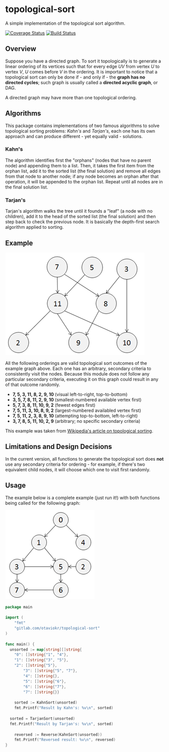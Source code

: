 # topological-sort
A simple implementation of the topological sort algorithm.

[![Coverage Status][coverage-status]](https://coveralls.io/github/otaviokr/topological-sort?branch=master)
[![Build Status][build-status]](https://travis-ci.org/otaviokr/topological-sort)

## Overview

Suppose you have a directed graph. To sort it topologically is to generate a linear ordering of its vertices such that
for every edge *UV* from vertex *U* to vertex *V*, *U* comes before *V* in the ordering. It is important to notice that
a topological sort can only be done if - and only if - the **graph has no directed cycles**; such graph is usually
called a **directed acyclic graph**, or DAG.

A directed graph may have more than one topological ordering.

## Algorithms

This package contains implementations of two famous algorithms to solve topological sorting problems: *Kahn's* and
*Tarjan's*, each one has its own approach and can produce different - yet equally valid - solutions.

### Kahn's

The algorithm identifies first the "orphans" (nodes that have no parent node) and appending them to a list. Then,
it takes the first item from the orphan list, add it to the sorted list (the final solution) and remove all edges
from that node to another node; if any node becomes an orphan after that operation, it will be appended to the
orphan list. Repeat until all nodes are in the final solution list.

### Tarjan's

Tarjan's algorithm walks the tree until it founds a "leaf" (a node with no children), add it to the head of the sorted
list (the final solution) and then step back to check the previous node. It is basically the depth-first search
algorithm applied to sorting.

## Example

![Example of a directed acyclic graph](images/dag.png)

All the following orderings are valid topological sort outcomes of the example graph above. Each one has an arbitrary,
secondary criteria to consistently visit the nodes. Because this module does not follow any particular secondary
criteria, executing it on this graph could result in any of that outcome randomly.

- **7, 5, 3, 11, 8, 2, 9, 10** (visual left-to-right, top-to-bottom)
- **3, 5, 7, 8, 11, 2, 9, 10** (smallest-numbered available vertex first)
- **5, 7, 3, 8, 11, 10, 9, 2** (fewest edges first)
- **7, 5, 11, 3, 10, 8, 9, 2** (largest-numbered availabled vertex first)
- **7, 5, 11, 2, 3, 8, 9, 10** (attempting top-to-bottom, left-to-right)
- **3, 7, 8, 5, 11, 10, 2, 9** (arbitrary; no specific secondary criteria)

This example was taken from
[Wikipedia's article on topological sorting](wikipedia-toposort).

## Limitations and Design Decisions

In the current version, all functions to generate the topological sort does **not** use any secondary criteria for
ordering - for example, if there's two equivalent child nodes, it will choose which one to visit first randomly.

## Usage

The example below is a complete example (just run it!) with both functions being called for the following graph:

![The graph used in the example code below](images/complex_tree_test.png)

```go
package main

import (
    "fmt"
    "gitlab.com/otaviokr/topological-sort"
)

func main() {
  unsorted := map[string][]string{
    "0": []string{"1", "4"},
    "1": []string{"3", "5"},
    "2": []string{"5"},
		"3": []string{"5", "7"},
		"4": []string{},
		"5": []string{"6"},
		"6": []string{"7"},
		"7": []string{}}

	sorted := KahnSort(unsorted)
	fmt.Printf("Result by Kahn's: %v\n", sorted)

  sorted = TarjanSort(unsorted)
  fmt.Printf("Result by Tarjan's: %v\n", sorted)

	reversed := Reverse(KahnSort(unsorted))
    fmt.Printf("Reversed result: %v\n", reversed)
}
```

[coverage-status]: https://coveralls.io/repos/github/otaviokr/topological-sort/badge.svg?branch=master
[build-status]: https://travis-ci.org/otaviokr/topological-sort.svg
[wikipedia-toposort]: https://en.wikipedia.org/wiki/Topological_sorting
